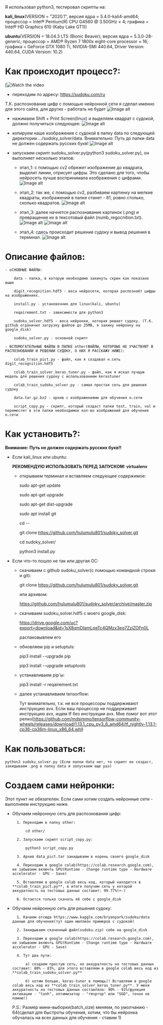 Я использовал python3, тестировал скрипты на:

**kali_linux**(VERSION = "2020.1", версия ядра = 5.4.0-kali4-amd64; процессор = Intel® Pentium(R) CPU G4560 @ 3.50GHz × 4; графика = Intel® HD Graphics 610 (Kaby Lake GT1))

**ubuntu**(VERSION = 18.04.3 LTS (Bionic Beaver); версия ядра = 5.3.0-28-generic; процессор = AMD® Ryzen 7 1800x eight-core processor × 16; графика = GeForce GTX 1080 Ti, NVIDIA-SMI 440.64, Driver Version: 440.64, CUDA Version: 10.2)

# Как происходит процесс?:

[![Watch the video](https://www.youtube.com/watch?v=yCUjlAk4PjM&t=1)

- переходим по адресу: https://sudoku.com/ru

Т.К. распознование цифр с помощью нейронной сети я сделал именно для этого сайта, для других - работать не будет
![Image alt](https://github.com/hulumulu801/sudoky_solver/blob/master/picts/1.png)

- нажимаем Shift + Print Screen(linux) и выделяем квадрат с судокой, должно получиться следующее:
![Image alt](https://github.com/hulumulu801/sudoky_solver/blob/master/picts/2.png)

- копируем наше изображение с судокой в папку data по следующей директории .../sudoky_solver/data. Внимательно: Путь до папки data не должен содержать русских букв!
![Image alt](https://github.com/hulumulu801/sudoky_solver/blob/master/picts/3.png)

- запускаем скрипт sudoku_solver.py(python3 sudoku_solver.py), он выполняет несколько этапов:

	* этап_1: с помощью cv2 обрежет изображение до квадрата, выделит линии, отрисует цифры. Это сделано для того, чтобы нейросеть лучше воспринимала изображения с цифрами.
![Image alt](https://github.com/hulumulu801/sudoky_solver/blob/master/picts/4.png)

	* этап_2: так же, с помощью cv2, разбиваем картинку на мелкие квадраты, изображений в папке станет - 81, ровно столько, сколько квадратов.
![Image alt](https://github.com/hulumulu801/sudoky_solver/blob/master/picts/5.png)

	* этап_3: далее начнется распознавание картинок (.png) и превращение их в тексотовый файл (numb_regocnition.txt).
![Image alt](https://github.com/hulumulu801/sudoky_solver/blob/master/picts/6.png)
![Image alt](https://github.com/hulumulu801/sudoky_solver/blob/master/picts/7.png)

	* этап_4: сдесь происходит решение судоку и вывод решения в терминал.
![Image alt](https://github.com/hulumulu801/sudoky_solver/blob/master/picts/8.png)

# Описание файлов:

	- оСНОВНЫЕ ФАЙЛЫ:

		data - папка, в которую необходимо закинуть скрин как показано выше

		digit_recognition.hdf5 - веса нейросети, которая распознаёт цифры на изображениях.

		install.py - установочник для linux(kali, ubuntu)
		
		reqairement.txt - зависимости для python3
		
		sudoku_solver.hdf5 - веса нейронки, которая решает судоку. (Т.К. github ограничил загрузку файлов до 25MB, я закину нейронку на google_disk)
		
		sudoku_solver.py - основной скрипт
		
	- ВСПОМОГАТЕЛЬНЫЕ ФАЙЛЫ В ПАПКЕ other(ФАЙЛЫ, КОТОРОЫЕ НЕ УЧАСТВУЮТ В РАСПОЗНОВАНИИ И РЕШЕНИИ СУДОКУ, О НИХ Я РАССКАЖУ НИЖЕ):

		colab_train_pict.py - файл, как я создавал н.сеть digit_recognition.hdf5

		colab_train_solver_keras_tuner.py - файл, как я искал лучшую модель для решения судоку с использованием kerastuner

		colab_train_sudoku_solver.py - самая простая сеть для решения судоку

		data.tar.gz.bz2 - архив с изображениями для обучения н.сети

		script_copy.py - скрипт, который создаст папки test, train, val и переместит в эти папки необходимое кол-во изображений для обучения н.сети

# Как установить?:

**Внимание: Путь не должен содержать русских букв!!**

- Если kali_linux или ubuntu:

	**РЕКОМЕНДУЮ ИСПОЛЬЗОВАТЬ ПЕРЕД ЗАПУСКОМ: virtualenv**

	* открываем терминал и вставляем следующее содержимое:

		sudo apt-get update

		sudo apt-get upgrade

		sudo apt-get dist-upgrade

		sudo apt install git

		cd --


		git clone https://github.com/hulumulu801/sudoky_solver.git
		
		cd sudoky_solver/

		python3 install.py
		
- Если что-то пошло не так или другая ОС:

	* скачиваем с github sudoku_solver(с помощью командной строки и git):
	
		git clone https://github.com/hulumulu801/sudoky_solver.git
		
		или архивом:
		
		https://github.com/hulumulu801/sudoky_solver/archive/master.zip
		
	* скачиваем sudoku_solver.hdf5 с моего google_disk:
	
		https://drive.google.com/uc?export=download&id=1sX8qmDlamLpeTc4QMzx3eg7ZziZOFn0L

		распаковывпем его

	* обновляем pip и setuptuls:

		pip3 install --upgrade pip

		pip3 install --upgrade setuptools

	* устанавливаем pip'ы:

		pip3 install -r reqairement.txt

	* далее устанавливаем tensorflow:
	
		Тут внимательно, т.к. не все процессоры поддерживают инструкцию avx. Если ваш процессор не поддерживает инструкцию avx, ищем tf без инструкции avx. Мне помог вот этот релиз(https://github.com/mdsimmo/tensorflow-community-wheels/releases/download/1.13.1_cpu_py3_6_amd64/tf_nightly-1.13.1-cp36-cp36m-linux_x86_64.whl)
		
# Как пользоваться:

	python3 sudoku_solver.py (Если папки data нет, то скрипт ее создаст, закидываем .png в папку data и запускаем еще раз)
		
# Создаем сами нейронки:

Этот пункт не обязателен. Если сами хотим создать нейронные сети - выполняем инструкцию ниже.

- Обучаем нейронную сеть для распознования цифр:

		1. Переходим в папку other:

			cd other/

		2. Запускаем скрипт script_copy.py:

			python3 script_copy.py

		3. Архив data_pict.tar закидываем в корень своего google_disk

		4. Переходим в google colab(https://colab.research.google.com), не забываем включть GPU(Runtime - Change runtime type - Hardware accelerator - GPU - Save)

		5. Вставляем в google colab весь код, который находится в **colab_train_pict.py**, в итоге получим сеть у которой аккуратность на тестовых данных составит: 99.77%(+-)

		6. Остается только скачать её себе с google_disk

- Обучаем нейронную сеть для решения судоку:

		1. Качаем отсюда https://www.kaggle.com/bryanpark/sudoku/data данные для обучения(тут один миллион примеров с судокой)

		2. Закидываем скаченный файл(sudoku.zip) себе на google_disk

		3. Переходим в google colab(https://colab.research.google.com), не забываем включть GPU(Runtime - Change runtime type - Hardware accelerator - GPU - Save)

		4. Тут два пути:

			а) создаем простую сеть, но аккуратность на тестовых данных составит: 80% - 83%, для этого вставляем в google colab весь код из **colab_train_sudoku_solver.py**

			б) хотим больше, keras-tuner в помощь)! Вставляем в google colab весь код из **colab_train_solver_keras_tuner.py**. У меня аккуратность на тестовых данных составляла: 90% - 91%(функция активации - "tanh", оптимизатор - "rmsprop" или "SGD", точно не помню!)

	P.S.: Размер мини-выборки(batch_size) меняем, по умолчанию - 64(сделал для быстроты обучения, хотим, что бы нейронка обучалась на всех данных для обучения - ставим 1)










